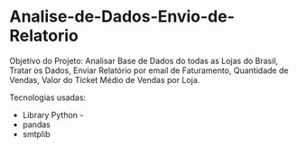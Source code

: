 # Analise-de-Dados-Envio-de-Relatorio
 Objetivo do Projeto: Analisar Base de Dados do todas as Lojas do Brasil, Tratar os Dados, Enviar Relatório por email de Faturamento, Quantidade de Vendas, Valor do Ticket Médio de Vendas por Loja.
 
 Tecnologias usadas:
- Library Python -
- pandas
- smtplib
